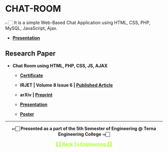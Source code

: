 # CHAT-ROOM
👉🏻 It is a simple Web-Based Chat Application using HTML, CSS, PHP, MySQL, JavaScript, Ajax.

 - **[Presentation](https://github.com/Amey-Thakur/CHAT-ROOM/blob/main/CHAT%20ROOM%20USING%20HTML%2C%20PHP%2C%20CSS%2C%20JS%2C%20AJAX%20PRESENTATION.pdf)**


## Research Paper

 - **Chat Room using HTML, PHP, CSS, JS, AJAX**
  
   - **[Certificate](https://github.com/Amey-Thakur/ACHIEVEMENTS/blob/main/Research%20Papers/Chat%20Room%20using%20HTML%2C%20PHP%2C%20CSS%2C%20JS%2C%20AJAX/IRJET-%20Chat%20Room%20using%20HTML%2C%20PHP%2C%20CSS%2C%20JS%2C%20AJAX.pdf)**
 
   - **IRJET | Volume 8 Issue 6 | [Published Article](https://www.irjet.net/archives/V8/i6/IRJET-V8I6348.pdf)**
 
   - **arXiv | [Preprint](https://arxiv.org/abs/2106.14704)** 
 
   - **[Presentation](http://dx.doi.org/10.13140/RG.2.2.16257.38248)** 
 
   - **[Poster](http://dx.doi.org/10.13140/RG.2.2.19421.95203)**
  
---

<p align="center"> <b> 👉🏻 Presented as a part of the 5th Semester of Engineering @ Terna Engineering College 👈🏻 <b> </p>
 
<p align="center"><a href='https://github.com/Amey-Thakur/ACHIEVEMENTS#engineering', style='color: greenyellow;'> ✌🏻 Back To Engineering ✌🏻</p>
